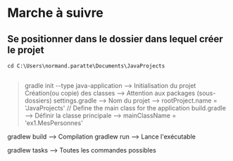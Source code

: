 # Marche à suivre

## Se positionner dans le dossier dans lequel créer le projet
``` cd C:\Users\normand.paratte\Documents\JavaProjects ```
## 
> gradle init --type java-application --> Initialisation du projet
Création(ou copie) des classes --> Attention aux packages (sous-dossiers)
settings.gradle --> Nom du projet --> rootProject.name = 'JavaProjects'
// Define the main class for the application
build.gradle --> Définir la classe principale --> mainClassName = 'ex1.MesPersonnes'

gradlew build --> Compilation
gradlew run --> Lance l'exécutable

gradlew tasks --> Toutes les commandes possibles